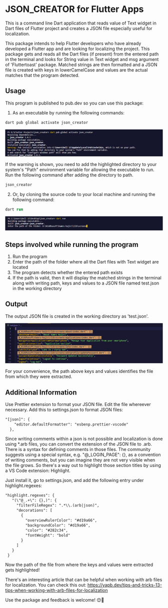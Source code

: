 # JSON_CREATOR for Flutter Apps

This is a command line Dart application that reads value of Text widget in Dart files
of Flutter project and creates a JSON file especially useful for localization.

This package intends to help Flutter developers who have already developed
a Flutter app and are looking for localizing the project. This package gets
and reads all the Dart files (if present) from the entered path in the terminal
and looks for String value in Text widget and msg argument of 'Fluttertoast' package. Matched
strings are then formatted and a JSON file is created with keys in lowerCamelCase and
values are the actual matches that the program detected.

## Usage

This program is published to pub.dev so you can use this package:

1. As an executable by running the following commands:

```ps
dart pub global activate json_creator
```

<img src="https://github.com/rijalsandeshraj/json_creator/raw/main/screenshots/path_warning.png" />

If the warning is shown, you need to add the highlighted directory to your system's "Path"
environment variable for allowing the executable to run. Run the following command after adding
the directory to path.

```ps
json_creator
```

2. Or, by cloning the source code to your local machine and running the following command:

```ps
dart run
```

<img src="https://github.com/rijalsandeshraj/json_creator/raw/main/screenshots/get_started.png" />

## Steps involved while running the program

1. Run the program
2. Enter the path of the folder where all the Dart files with Text widget are located
3. The program detects whether the entered path exists
4. If the path is valid, then it will display the matched strings in the terminal along
   with writing path, keys and values to a JSON file named test.json in the working directory

## Output

The output JSON file is created in the working directory as 'test.json'.

<img src="https://github.com/rijalsandeshraj/json_creator/raw/main/screenshots/output.png" />

For your convenience, the path above keys and values identifies the file from which
they were extracted.

## Additional Information

Use Prettier extension to format your JSON file. Edit the file whereever necessary. Add this
to settings.json to format JSON files:

```console
"[json]": {
    "editor.defaultFormatter": "esbenp.prettier-vscode"
  },
```

Since writing comments within a json is not possible and localization is done using \*.arb files,
you can convert the extension of the JSON file to .arb. There is a syntax for defining comments in
those files. The community suggests using a special syntax, e.g. "@\_LOGIN_PAGE": {}, as a convention
of writing comments, but you can imagine they are not very visible when the file grows. So there's a
way out to highlight those section titles by using a VS Code extension: Highlight.

Just install it, go to settings.json, and add the following entry under highlight.regexes:

```console
"highlight.regexes": {
   "(\"@_.+\": {},)": {
     "filterFileRegex": ".*\\.(arb|json)",
     "decorations": [
       {
         "overviewRulerColor": "#d19a66",
         "backgroundColor": "#d19a66",
         "color": "#282c34",
         "fontWeight": "bold"
       }
     ]
   }
 }
```

Now the path of the file from where the keys and values were extracted gets highlighted!

There's an interesting article that can be helpful when working with arb files for localization. You
can check this out:
https://yapb.dev/tips-and-tricks-13-tips-when-working-with-arb-files-for-localization

Use the package and feedback is welcome! :blush::sparkling_heart:
